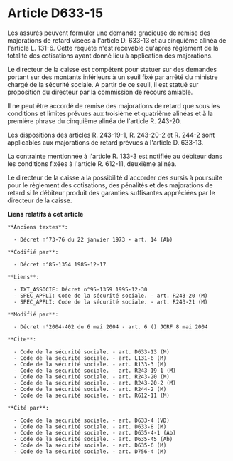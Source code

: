 # Article D633-15

Les assurés peuvent formuler une demande gracieuse de remise des majorations de retard visées à l'article D. 633-13 et au
cinquième alinéa de l'article L. 131-6. Cette requête n'est recevable qu'après règlement de la totalité des cotisations ayant
donné lieu à application des majorations.

Le directeur de la caisse est compétent pour statuer sur des demandes portant sur des montants inférieurs à un seuil fixé par
arrêté du ministre chargé de la sécurité sociale. A partir de ce seuil, il est statué sur proposition du directeur par la
commission de recours amiable.

Il ne peut être accordé de remise des majorations de retard que sous les conditions et limites prévues aux troisième et
quatrième alinéas et à la première phrase du cinquième alinéa de l'article R. 243-20.

Les dispositions des articles R. 243-19-1, R. 243-20-2 et R. 244-2 sont applicables aux majorations de retard prévues à
l'article D. 633-13.

La contrainte mentionnée à l'article R. 133-3 est notifiée au débiteur dans les conditions fixées à l'article R. 612-11,
deuxième alinéa.

Le directeur de la caisse a la possibilité d'accorder des sursis à poursuite pour le règlement des cotisations, des pénalités
et des majorations de retard si le débiteur produit des garanties suffisantes appréciées par le directeur de la caisse.

**Liens relatifs à cet article**

	**Anciens textes**:

	  - Décret n°73-76 du 22 janvier 1973 - art. 14 (Ab)

	**Codifié par**:

	  - Décret n°85-1354 1985-12-17

	**Liens**:

	  - TXT_ASSOCIE: Décret n°95-1359 1995-12-30
	  - SPEC_APPLI: Code de la sécurité sociale. - art. R243-20 (M)
	  - SPEC_APPLI: Code de la sécurité sociale. - art. R243-21 (M)

	**Modifié par**:

	  - Décret n°2004-402 du 6 mai 2004 - art. 6 () JORF 8 mai 2004

	**Cite**:

	  - Code de la sécurité sociale. - art. D633-13 (M)
	  - Code de la sécurité sociale. - art. L131-6 (M)
	  - Code de la sécurité sociale. - art. R133-3 (M)
	  - Code de la sécurité sociale. - art. R243-19-1 (M)
	  - Code de la sécurité sociale. - art. R243-20 (M)
	  - Code de la sécurité sociale. - art. R243-20-2 (M)
	  - Code de la sécurité sociale. - art. R244-2 (M)
	  - Code de la sécurité sociale. - art. R612-11 (M)

	**Cité par**:

	  - Code de la sécurité sociale. - art. D633-4 (VD)
	  - Code de la sécurité sociale. - art. D633-8 (M)
	  - Code de la sécurité sociale. - art. D635-4-1 (Ab)
	  - Code de la sécurité sociale. - art. D635-45 (Ab)
	  - Code de la sécurité sociale. - art. D635-6 (M)
	  - Code de la sécurité sociale. - art. D756-4 (M)
